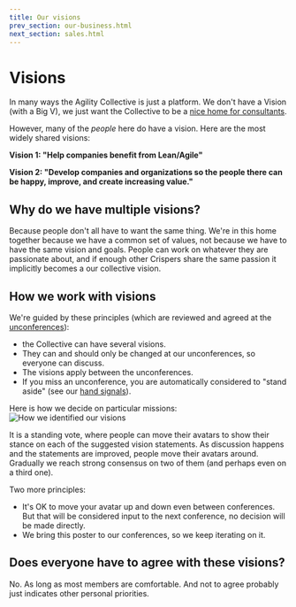 ```yaml
---
title: Our visions
prev_section: our-business.html
next_section: sales.html
---
```


Visions
=======

In many ways the Agility Collective is just a platform. We don't have a Vision (with a Big V), we just want the Collective to be a [nice home for consultants](what-is-theagilitycollective.html).

However, many of the *people* here do have a vision. Here are the most widely shared visions:

**Vision 1: "Help companies benefit from Lean/Agile"**

**Vision 2: "Develop companies and organizations so the people there can be happy, improve, and create increasing value."**


Why do we have multiple visions?
--------------------------------

Because people don't all have to want the same thing. We're in this home together because we have a common set of values, not because we have to have the same vision and goals. People can work on whatever they are passionate about, and if enough other Crispers share the same passion it implicitly becomes a our collective vision.

How we work with visions
------------------------

We're guided by these principles (which are reviewed and agreed at the [unconferences](unconference.html)):

-   the Collective can have several visions.
-   They can and should only be changed at our unconferences, so everyone can discuss.
-   The visions apply between the unconferences.
-   If you miss an unconference, you are automatically considered to "stand aside" (see our [hand signals](hand-signals.html)).

Here is how we decide on particular missions:
![How we identified our visions](../assets/Visions.jpg "How we identified our visions")

It is a standing vote, where people can move their avatars to show their stance on each of the suggested vision statements. As discussion happens and the statements are improved, people move their avatars around. Gradually we reach strong consensus on two of them (and perhaps even on a third one).

Two more principles:

-   It's OK to move your avatar up and down even between conferences. But that will be considered input to the next conference, no decision will be made directly.
-   We bring this poster to our conferences, so we keep iterating on it.

Does everyone have to agree with these visions?
-----------------------------------------------

No. As long as most members are comfortable. And not to agree probably just indicates other personal priorities. 
